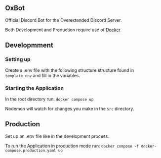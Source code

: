 ## OxBot
Official Discord Bot for the Overextended Discord Server.

Both Development and Production require use of [Docker](https://www.docker.com/get-started/)

## Developmment

### Setting up

Create a .env file with the following structure structure found in
`template.env` and fill in the variables.

### Starting the Application

In the root directory run:
`docker compose up`

Nodemon will watch for changes you make in the `src` directory.

## Production

Set up an .env file like in the development process.

To run the Application in production mode run:
`docker compose -f docker-compose.production.yaml up`